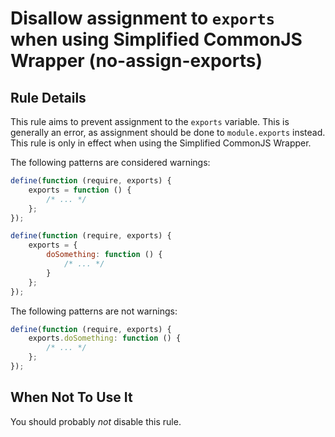 # Disallow assignment to `exports` when using Simplified CommonJS Wrapper (no-assign-exports)

## Rule Details

This rule aims to prevent assignment to the `exports` variable. This is generally an error, as assignment should be done to `module.exports` instead. This rule is only in effect when using the Simplified CommonJS Wrapper.

The following patterns are considered warnings:

```js
define(function (require, exports) {
    exports = function () {
        /* ... */
    };
});

define(function (require, exports) {
    exports = {
        doSomething: function () {
            /* ... */
        }
    };
});
```

The following patterns are not warnings:

```js
define(function (require, exports) {
    exports.doSomething: function () {
        /* ... */
    };
});
```

## When Not To Use It

You should probably *not* disable this rule.
